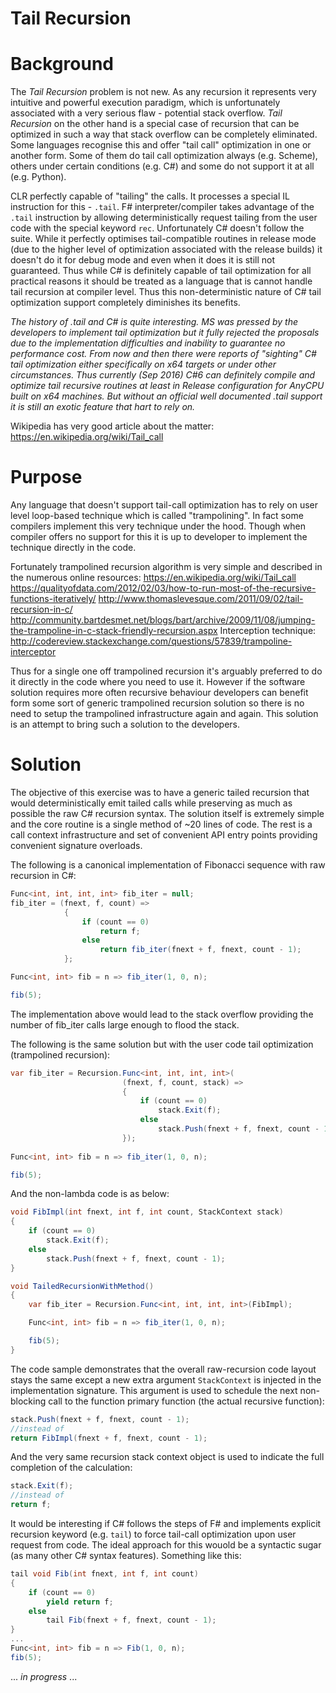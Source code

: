 # Tail Recursion

# Background 
The _Tail Recursion_ problem is not new. As any recursion it represents very intuitive and powerful execution paradigm, which is unfortunately associated with a very serious flaw - potential stack overflow. _Tail Recursion_ on the other hand is a special case of recursion that can be optimized in such a way that stack overflow can be completely eliminated. Some languages recognise this and offer "tail call" optimization in one or another form. Some of them do tail call optimization always (e.g.  Scheme), others under certain conditions (e.g. C#) and some do not support it at all (e.g. Python).

CLR perfectly capable of "tailing" the calls. It processes a special IL instruction for this - `.tail`. F# interpreter/compiler takes advantage of the `.tail` instruction by allowing deterministically request tailing from the user code with the special keyword `rec`. Unfortunately C# doesn't follow the suite. While it perfectly optimises tail-compatible routines in release mode (due to the higher level of optimization associated with the release builds) it doesn't do it for debug mode and even when it does it is still not guaranteed. Thus while C# is definitely capable of tail optimization for all practical reasons it should be treated as a language that is cannot handle tail recursion at compiler level. Thus this non-deterministic nature of C# tail optimization support completely diminishes its benefits.

_The history of .tail and C# is quite interesting. MS was pressed by the developers to implement tail optimization but it fully rejected the proposals due to the implementation difficulties and inability to guarantee no performance cost. From now and then there were reports of "sighting" C# tail optimization either specifically on x64 targets or under other circumstances. Thus currently (Sep 2016) C#6 can definitely compile and optimize tail recursive routines at least in Release configuration for AnyCPU built on x64 machines. But without an official well documented .tail support it is still an exotic feature that hart to rely on._ 

Wikipedia has very good article about the matter: https://en.wikipedia.org/wiki/Tail_call

# Purpose
Any language that doesn't support tail-call optimization has to rely on user level loop-based technique which is called "trampolining". In fact some compilers implement this very technique under the hood. Though when compiler offers no support for this it is up to developer to implement the technique directly in the code.

Fortunately trampolined recursion algorithm is very simple and described in the numerous online resources:
https://en.wikipedia.org/wiki/Tail_call
https://qualityofdata.com/2012/02/03/how-to-run-most-of-the-recursive-functions-iteratively/
http://www.thomaslevesque.com/2011/09/02/tail-recursion-in-c/
http://community.bartdesmet.net/blogs/bart/archive/2009/11/08/jumping-the-trampoline-in-c-stack-friendly-recursion.aspx
Interception technique: http://codereview.stackexchange.com/questions/57839/trampoline-interceptor

Thus for a single one off trampolined recursion it's arguably preferred to do it directly in the code where you need to use it. However if the software solution requires more often recursive behaviour developers can benefit form some sort of generic trampolined recursion solution so there is no need to setup the trampolined infrastructure again and again. This solution is an attempt to bring such a solution to the developers. 
 
# Solution 
The objective of this exercise was to have a generic tailed recursion that would deterministically emit tailed calls while preserving as much as possible the raw C# recursion syntax. The solution itself is extremely simple and the core routine is a single method of ~20 lines of code. The rest is a call context infrastructure and set of convenient API entry points providing convenient signature overloads.

The following is a canonical implementation of Fibonacci sequence with raw recursion in C#:

```C#
Func<int, int, int, int> fib_iter = null;
fib_iter = (fnext, f, count) =>
            {
                if (count == 0)
                    return f;
                else
                    return fib_iter(fnext + f, fnext, count - 1);
            };

Func<int, int> fib = n => fib_iter(1, 0, n);

fib(5);
```
The implementation above would lead to the stack overflow providing the number of fib_iter calls large enough to flood the stack.

The following is the same solution but with the user code tail optimization (trampolined recursion):
```C#
var fib_iter = Recursion.Func<int, int, int, int>(
                         (fnext, f, count, stack) =>
                         {
                             if (count == 0)
                                 stack.Exit(f);
                             else
                                 stack.Push(fnext + f, fnext, count - 1);
                         });
                         
Func<int, int> fib = n => fib_iter(1, 0, n);

fib(5);
``` 
And the non-lambda code is as below:
```C#
void FibImpl(int fnext, int f, int count, StackContext stack)
{
    if (count == 0)
        stack.Exit(f);
    else
        stack.Push(fnext + f, fnext, count - 1);
}

void TailedRecursionWithMethod()
{
    var fib_iter = Recursion.Func<int, int, int, int>(FibImpl);

    Func<int, int> fib = n => fib_iter(1, 0, n);

    fib(5);
}
```
The code sample demonstrates that the overall raw-recursion code layout stays the same except a new extra argument `StackContext` is injected in the implementation signature. This argument is used to schedule the next non-blocking call to the function primary function (the actual recursive function):
```C#
stack.Push(fnext + f, fnext, count - 1);
//instead of 
return FibImpl(fnext + f, fnext, count - 1);
```
And the very same recursion stack context object is used to indicate the full completion of the calculation:
```C#
stack.Exit(f);
//instead of 
return f;
```
It would be interesting if C# follows the steps of F# and implements explicit recursion keyword (e.g. `tail`) to force tail-call optimization upon user request from code. The ideal approach for this wouold be a syntactic sugar (as many other C# syntax features). Something like this:
```C#
tail void Fib(int fnext, int f, int count)
{
    if (count == 0)
        yield return f;
    else
        tail Fib(fnext + f, fnext, count - 1);
}
...
Func<int, int> fib = n => Fib(1, 0, n);
fib(5);
```

... _in progress_ ...